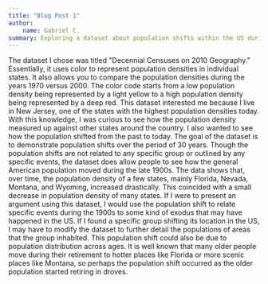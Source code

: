 ```yaml
---
title: "Blog Post 1"
author: 
    name: Gabriel C.
summary: Exploring a dataset about population shifts within the US during 1970 vs 2000
---
```


The dataset I chose was titled "Decennial Censuses on 2010 Geography." Essentially, it uses color to represent population densities in individual states. It also allows you to compare the population densities during the years 1970 versus 2000. The color code starts from a low population density being represented by a light yellow to a high population density being represented by a deep red. This dataset interested me because I live in New Jersey, one of the states with the highest population densities today. With this knowledge, I was curious to see how the population density measured up against other states around the country. I also wanted to see how the population shifted from the past to today. The goal of the dataset is to demonstrate population shifts over the period of 30 years. Though the population shifts are not related to any specific group or outlined by any specific events, the dataset does allow people to see how the general American population moved during the late 1900s. The data shows that, over time, the population density of a few states, mainly Florida, Nevada, Montana, and Wyoming, increased drastically. This coincided with a small decrease in population density of many states. If I were to present an argument using this dataset, I would use the population shift to relate specific events during the 1900s to some kind of exodus that may have happened in the US. If I found a specific group shifting its location in the US, I may have to modify the dataset to further detail the populations of areas that the group inhabited. This population shift could also be due to population distribution across ages. It is well known that many older people move during their retirement to hotter places like Florida or more scenic places like Montana, so perhaps the population shift occurred as the older population started retiring in droves.